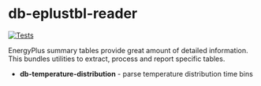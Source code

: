 # db-eplustbl-reader
[![Tests](https://github.com/DesignBuilderSoftware/db-temperature-distribution/actions/workflows/run-tests.yml/badge.svg)](https://github.com/DesignBuilderSoftware/db-temperature-distribution/actions/workflows/run-tests.yml)

EnergyPlus summary tables provide great amount of detailed information.
This bundles utilities to extract, process and report specific tables.
* **db-temperature-distribution** - parse temperature distribution time bins
